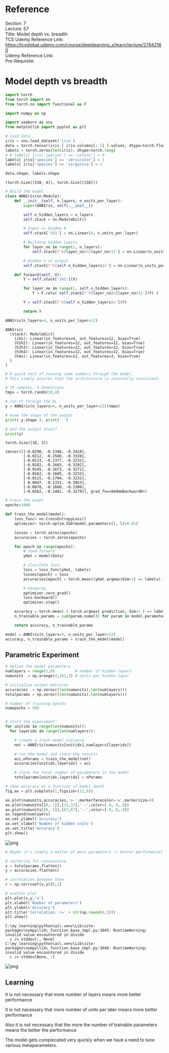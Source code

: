 # Reference

Section: 7 \
Lecture: 57 \
Title: Model depth vs. breadth \
TCS Udemy Reference Link: https://tcsglobal.udemy.com/course/deeplearning_x/learn/lecture/27842160 \
Udemy Reference Link: \
Pre-Requisite:

# Model depth vs breadth

```python
import torch
from torch import nn
from torch.nn import functional as F

import numpy as np

import seaborn as sns
from matplotlib import pyplot as plt
```

```python
# Load data
iris = sns.load_dataset('iris')
data = torch.tensor(iris [ iris.columns[:-1] ].values, dtype=torch.float32)
labels = torch.zeros(len(iris), dtype=torch.long)
# # labels[ iris['species'] == 'setosa'] = 0
labels[ iris['species'] == 'versicolor'] = 1
labels[ iris['species'] == 'virginica'] = 2

data.shape, labels.shape
```

    (torch.Size([150, 4]), torch.Size([150]))

```python
# Build the model
class ANNIris(nn.Module):
    def __init__(self, n_layers, n_units_per_layer):
        super(ANNIris, self).__init__()

        self.n_hidden_layers = n_layers
        self.stack = nn.ModuleDict()

        # Input => Hidden 0
        self.stack['ih1'] = nn.Linear(4, n_units_per_layer)

        # Building Hidden Layers
        for layer_no in range(1, n_layers):
            self.stack[f'h{layer_no}h{layer_no+1}'] = nn.Linear(n_units_per_layer, n_units_per_layer)

        # Hidden n => output
        self.stack[f'h{self.n_hidden_layers}o'] = nn.Linear(n_units_per_layer, 3)

    def forward(self, X):
        Y = self.stack['ih1'](X)

        for layer_no in range(1, self.n_hidden_layers):
            Y = F.relu( self.stack[f'h{layer_no}h{layer_no+1}'](Y) )

        Y = self.stack[f'h{self.n_hidden_layers}o'](Y)

        return Y

ANNIris(n_layers=4, n_units_per_layer=12)
```

    ANNIris(
      (stack): ModuleDict(
        (ih1): Linear(in_features=4, out_features=12, bias=True)
        (h1h2): Linear(in_features=12, out_features=12, bias=True)
        (h2h3): Linear(in_features=12, out_features=12, bias=True)
        (h3h4): Linear(in_features=12, out_features=12, bias=True)
        (h4o): Linear(in_features=12, out_features=3, bias=True)
      )
    )

```python
# A quick test of running some numbers through the model.
# This simply ensures that the architecture is internally consistent.

# 10 samples, 4 dimensions
tmpx = torch.randn(10,4)

# run it through the DL
y = ANNIris(n_layers=4, n_units_per_layer=12)(tmpx)

# exam the shape of the output
print( y.shape ), print(' ')

# and the output itself
print(y)
```

    torch.Size([10, 3])

    tensor([[-0.0290, -0.1348, -0.3418],
            [-0.0212, -0.1566, -0.3328],
            [-0.0133, -0.1377, -0.3232],
            [-0.0182, -0.1663, -0.3292],
            [-0.0145, -0.1673, -0.3272],
            [-0.0162, -0.1685, -0.3233],
            [-0.0115, -0.1704, -0.3232],
            [ 0.0047, -0.1331, -0.3053],
            [-0.0078, -0.1660, -0.3306],
            [-0.0262, -0.1481, -0.3279]], grad_fn=<AddmmBackward0>)

```python
# train the model
epochs=1000

def train_the_model(model):
    loss_func= nn.CrossEntropyLoss()
    optimizer= torch.optim.SGD(model.parameters(), lr=0.01)

    losses = torch.zeros(epochs)
    accuracies = torch.zeros(epochs)

    for epoch in range(epochs):
        # feed forward
        yHat = model(data)

        # claculate loss
        loss = loss_func(yHat, labels)
        losses[epoch] = loss
        accuracies[epoch] = torch.mean((yHat.argmax(dim=1) == labels).float())*100

        # backprop
        optimizer.zero_grad()
        loss.backward()
        optimizer.step()

    accuracy = torch.mean( ( torch.argmax( prediction, dim=1 ) == labels ).float() )*100
    n_trainable_params = sum(param.numel() for param in model.parameters())

    return accuracy, n_trainable_params
```

```python
model = ANNIris(n_layers=4, n_units_per_layer=12)
accuracy, n_trainable_params = train_the_model(model)
```

## Parametric Experiment

```python
# define the model parameters
numlayers = range(1,6)         # number of hidden layers
numunits  = np.arange(4,101,3) # units per hidden layer

# initialize output matrices
accuracies  = np.zeros((len(numunits),len(numlayers)))
totalparams = np.zeros((len(numunits),len(numlayers)))

# number of training epochs
numepochs = 500


# start the experiment!
for unitidx in range(len(numunits)):
  for layeridx in range(len(numlayers)):

    # create a fresh model instance
    net = ANNIris(numunits[unitidx],numlayers[layeridx])

    # run the model and store the results
    acc,nParams = train_the_model(net)
    accuracies[unitidx,layeridx] = acc

    # store the total number of parameters in the model
    totalparams[unitidx,layeridx] = nParams
```

```python
# show accuracy as a function of model depth
fig,ax = plt.subplots(1,figsize=(12,6))

ax.plot(numunits,accuracies,'o-',markerfacecolor='w',markersize=9)
ax.plot(numunits[[0,-1]],[33,33],'--',color=[.8,.8,.8])
ax.plot(numunits[[0,-1]],[67,67],'--',color=[.8,.8,.8])
ax.legend(numlayers)
ax.set_ylabel('accuracy')
ax.set_xlabel('Number of hidden units')
ax.set_title('Accuracy')
plt.show()
```

![png](7_ann_57_model_depth_vs_breadth_files/7_ann_57_model_depth_vs_breadth_10_0.png)

```python
# Maybe it's simply a matter of more parameters -> better performance?

# vectorize for convenience
x = totalparams.flatten()
y = accuracies.flatten()

# correlation between them
r = np.corrcoef(x,y)[0,1]

# scatter plot
plt.plot(x,y,'o')
plt.xlabel('Number of parameters')
plt.ylabel('Accuracy')
plt.title('Correlation: r=' + str(np.round(r,3)))
plt.show()
```

    C:\my_learning\python\ai\.venv\Lib\site-packages\numpy\lib\_function_base_impl.py:3045: RuntimeWarning: invalid value encountered in divide
      c /= stddev[:, None]
    C:\my_learning\python\ai\.venv\Lib\site-packages\numpy\lib\_function_base_impl.py:3046: RuntimeWarning: invalid value encountered in divide
      c /= stddev[None, :]

![png](7_ann_57_model_depth_vs_breadth_files/7_ann_57_model_depth_vs_breadth_11_1.png)

## Learning

It is not necessary that more number of layers means more better performance

It is not nacessary that more number of units per later means more better performance

Also it is not necessary that the more the number of trainable parameters means the better the performance

The model gets complecated very quickly when we have a need to tune various metaparameters.
